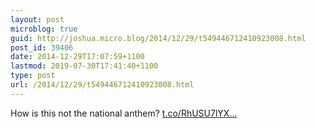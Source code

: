 ```yaml
---
layout: post
microblog: true
guid: http://joshua.micro.blog/2014/12/29/t549446712410923008.html
post_id: 39406
date: 2014-12-29T17:07:59+1100
lastmod: 2019-07-30T17:41:40+1100
type: post
url: /2014/12/29/t549446712410923008.html
---
```

How is this not the national anthem? [t.co/RhUSU7lYX...](https://t.co/RhUSU7lYXg)
